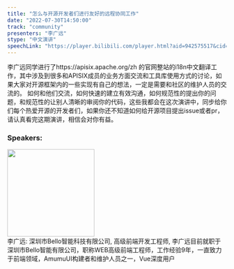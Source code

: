 ```yaml
---
title: "怎么与开源开发者们进行友好的远程协同工作"
date: "2022-07-30T14:50:00"
track: "community"
presenters: "李广远"
stype: "中文演讲"
speechLink: "https://player.bilibili.com/player.html?aid=942575517&cid=817760221&page=1"
---
```

李广远同学进行了https://apisix.apache.org/zh 的官网整站的i18n中文翻译工作，其中涉及到很多和APISIX成员的业务方面交流和工具库使用方式的讨论，如果大家对开源框架内的一些实现有自己的想法，一定是需要和社区的维护人员的交流的。
如何和他们交流，如何快速的建立有效沟通，如何规范性的提出你的问题，和规范性的让别人清晰的审阅你的代码，这些我都会在这次演讲中，同步给你们每个热爱开源的开发者们，如果你还不知道如何给开源项目提出issue或者pr，请认真看完这期演讲，相信会对你有益。
 ### Speakers: 
 <img src="images/speaker/1097.png" width="200" /><br>李广远: 深圳市Bello智能科技有限公司, 高级前端开发工程师, 李广远目前就职于深圳市Bello智能有限公司，职称WEB高级前端工程师，工作经验9年，一直致力于前端领域，AmumuUI构建者和维护人员之一，Vue深度用户

 
